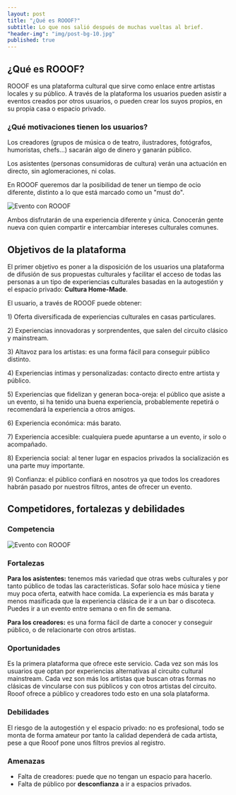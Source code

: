 ```yaml
---
layout: post
title: "¿Qué es ROOOF?"
subtitle: Lo que nos salió después de muchas vueltas al brief.
"header-img": "img/post-bg-10.jpg"
published: true
---
```






<h2 class="section-heading">¿Qué es ROOOF?</h2>

<p> ROOOF es una plataforma cultural que sirve como enlace entre artistas locales y su público. A través de la plataforma los usuarios pueden asistir a eventos creados por otros usuarios, o pueden crear los suyos propios, en su propia casa o espacio privado.</p>

<h3> ¿Qué motivaciones tienen los usuarios?</h3>

<p> Los creadores (grupos de música o de teatro, ilustradores, fotógrafos, humoristas, chefs...) sacarán algo de dinero y ganarán público.</p>
<p> Los asistentes (personas consumidoras de cultura) verán una actuación en directo, sin aglomeraciones, ni colas.</p>

<p>En ROOOF queremos dar la posibilidad de tener un tiempo de ocio diferente, distinto a lo que está marcado como un "must do".</p>

 <img src="{{ site.baseurl }}/img/que-es.jpg" alt="Evento con ROOOF">


<p> Ambos disfrutarán de una experiencia diferente y única. Conocerán gente nueva con quien compartir e intercambiar intereses culturales comunes.</p>

<h2 class="section-heading">Objetivos de la plataforma</h2>
<p>El primer objetivo es poner a la disposición de los usuarios una plataforma de difusión de sus propuestas culturales y facilitar el acceso de todas las personas a un tipo de experiencias culturales basadas en la autogestión y el espacio privado: <strong>Cultura Home-Made</strong>.</p>

<p>El usuario, a través de ROOOF puede obtener:</p>

<p>1) Oferta diversificada de experiencias culturales en casas particulares.</p>

<p>2) Experiencias innovadoras y sorprendentes, que salen del circuito clásico y mainstream.</p>

<p>3) Altavoz para los artistas: es una forma fácil para conseguir público distinto.</p>

<p>4) Experiencias íntimas y personalizadas: contacto directo entre artista y público.</p>

<p>5) Experiencias que fidelizan y generan boca-oreja: el público que asiste a un evento, si ha tenido una buena experiencia, probablemente repetirá o recomendará la experiencia a otros amigos.</p>

<p>6) Experiencia económica: más barato.</p>

<p>7) Experiencia accesible: cualquiera puede apuntarse a un evento, ir solo o acompañado.</p>

<p>8) Experiencia social: al tener lugar en espacios privados la socialización es una parte muy importante.</p>

<p>9) Confianza: el público confiará en nosotros ya que todos los creadores habrán pasado por nuestros filtros, antes de ofrecer un evento.</p>

<h2 class="section-heading">Competidores, fortalezas y debilidades</h2>

<h3>Competencia</h3>
<img src="{{ site.baseurl }}/img/competidores.jpg" alt="Evento con ROOOF">
<p></p>


<h3>Fortalezas</h3>
<p><strong>Para los asistentes:</strong> tenemos más variedad que otras webs culturales y por tanto público de todas las características. Sofar solo hace música y tiene muy poca oferta, eatwith hace comida. La experiencia es más barata y menos masificada que la experiencia clásica de ir a un bar o discoteca. Puedes ir a un evento entre semana o en fin de semana.</p>
<p><strong>Para los creadores:</strong> es una forma fácil de darte a conocer y conseguir público, o de relacionarte con otros artistas.</p>

<h3>Oportunidades</h3>
<p>Es la primera plataforma que ofrece este servicio. Cada vez son más los usuarios que optan por experiencias alternativas al circuito cultural mainstream. Cada vez son más los artistas que buscan otras formas no clásicas de vincularse con sus públicos y con otros artistas del circuito. Rooof ofrece a público y creadores todo esto en una sola plataforma.</p>

<h3>Debilidades</h3>
<p> El riesgo de la autogestión y el espacio privado: no es profesional, todo se monta de forma amateur por tanto la calidad dependerá de cada artista, pese a que Rooof pone unos filtros previos al registro.</p>

<h3>Amenazas</h3>
<ul>
<li>Falta de creadores: puede que no tengan un espacio para hacerlo.</li>
<li>Falta de público por <strong>desconfianza</strong> a ir a espacios privados.</li>
</ul>
